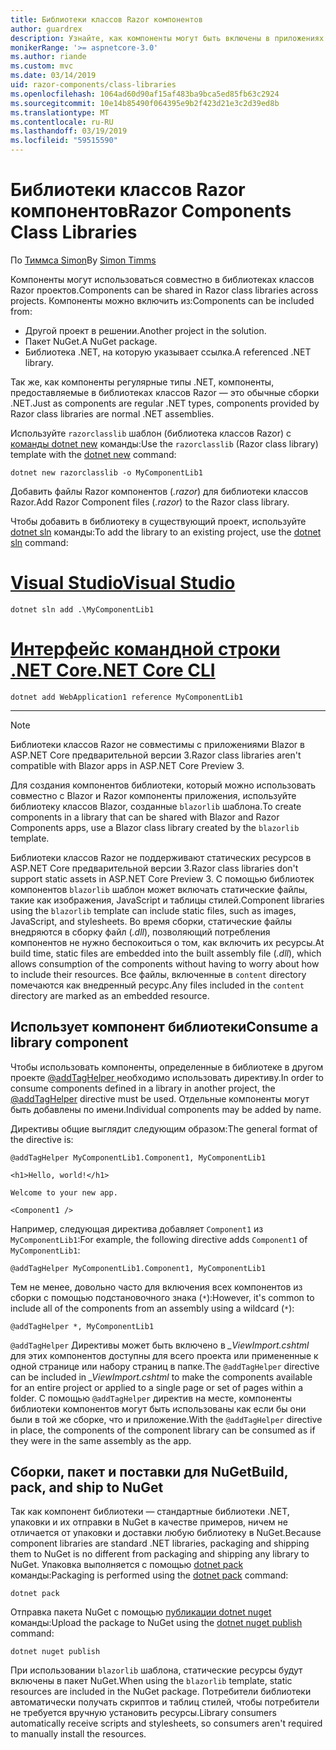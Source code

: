 ```yaml
---
title: Библиотеки классов Razor компонентов
author: guardrex
description: Узнайте, как компоненты могут быть включены в приложениях Razor компоненты из библиотеки внешнего компонента.
monikerRange: '>= aspnetcore-3.0'
ms.author: riande
ms.custom: mvc
ms.date: 03/14/2019
uid: razor-components/class-libraries
ms.openlocfilehash: 1064ad60d90af15af483ba9bca5ed85fb63c2924
ms.sourcegitcommit: 10e14b85490f064395e9b2f423d21e3c2d39ed8b
ms.translationtype: MT
ms.contentlocale: ru-RU
ms.lasthandoff: 03/19/2019
ms.locfileid: "59515590"
---
```

# <a name="razor-components-class-libraries"></a><span data-ttu-id="1a409-103">Библиотеки классов Razor компонентов</span><span class="sxs-lookup"><span data-stu-id="1a409-103">Razor Components Class Libraries</span></span>

<span data-ttu-id="1a409-104">По [Тиммса Simon](https://github.com/stimms)</span><span class="sxs-lookup"><span data-stu-id="1a409-104">By [Simon Timms](https://github.com/stimms)</span></span>

<span data-ttu-id="1a409-105">Компоненты могут использоваться совместно в библиотеках классов Razor проектов.</span><span class="sxs-lookup"><span data-stu-id="1a409-105">Components can be shared in Razor class libraries across projects.</span></span> <span data-ttu-id="1a409-106">Компоненты можно включить из:</span><span class="sxs-lookup"><span data-stu-id="1a409-106">Components can be included from:</span></span>

* <span data-ttu-id="1a409-107">Другой проект в решении.</span><span class="sxs-lookup"><span data-stu-id="1a409-107">Another project in the solution.</span></span>
* <span data-ttu-id="1a409-108">Пакет NuGet.</span><span class="sxs-lookup"><span data-stu-id="1a409-108">A NuGet package.</span></span>
* <span data-ttu-id="1a409-109">Библиотека .NET, на которую указывает ссылка.</span><span class="sxs-lookup"><span data-stu-id="1a409-109">A referenced .NET library.</span></span>

<span data-ttu-id="1a409-110">Так же, как компоненты регулярные типы .NET, компоненты, предоставляемые в библиотеках классов Razor — это обычные сборки .NET.</span><span class="sxs-lookup"><span data-stu-id="1a409-110">Just as components are regular .NET types, components provided by Razor class libraries are normal .NET assemblies.</span></span>

<span data-ttu-id="1a409-111">Используйте `razorclasslib` шаблон (библиотека классов Razor) с [команды dotnet new](/dotnet/core/tools/dotnet-new) команды:</span><span class="sxs-lookup"><span data-stu-id="1a409-111">Use the `razorclasslib` (Razor class library) template with the [dotnet new](/dotnet/core/tools/dotnet-new) command:</span></span>

```console
dotnet new razorclasslib -o MyComponentLib1
```

<span data-ttu-id="1a409-112">Добавить файлы Razor компонентов (*.razor*) для библиотеки классов Razor.</span><span class="sxs-lookup"><span data-stu-id="1a409-112">Add Razor Component files (*.razor*) to the Razor class library.</span></span>

<span data-ttu-id="1a409-113">Чтобы добавить в библиотеку в существующий проект, используйте [dotnet sln](/dotnet/core/tools/dotnet-sln) команды:</span><span class="sxs-lookup"><span data-stu-id="1a409-113">To add the library to an existing project, use the [dotnet sln](/dotnet/core/tools/dotnet-sln) command:</span></span>

# <a name="visual-studiotabvisual-studio"></a>[<span data-ttu-id="1a409-114">Visual Studio</span><span class="sxs-lookup"><span data-stu-id="1a409-114">Visual Studio</span></span>](#tab/visual-studio)

```console
dotnet sln add .\MyComponentLib1
```

# <a name="net-core-clitabnetcore-cli"></a>[<span data-ttu-id="1a409-115">Интерфейс командной строки .NET Core</span><span class="sxs-lookup"><span data-stu-id="1a409-115">.NET Core CLI</span></span>](#tab/netcore-cli)

```console
dotnet add WebApplication1 reference MyComponentLib1
```

---

> [!NOTE]
> <span data-ttu-id="1a409-116">Библиотеки классов Razor не совместимы с приложениями Blazor в ASP.NET Core предварительной версии 3.</span><span class="sxs-lookup"><span data-stu-id="1a409-116">Razor class libraries aren't compatible with Blazor apps in ASP.NET Core Preview 3.</span></span>
>
> <span data-ttu-id="1a409-117">Для создания компонентов библиотеки, который можно использовать совместно с Blazor и Razor компоненты приложения, используйте библиотеку классов Blazor, созданные `blazorlib` шаблона.</span><span class="sxs-lookup"><span data-stu-id="1a409-117">To create components in a library that can be shared with Blazor and Razor Components apps, use a Blazor class library created by the `blazorlib` template.</span></span>
>
> <span data-ttu-id="1a409-118">Библиотеки классов Razor не поддерживают статических ресурсов в ASP.NET Core предварительной версии 3.</span><span class="sxs-lookup"><span data-stu-id="1a409-118">Razor class libraries don't support static assets in ASP.NET Core Preview 3.</span></span> <span data-ttu-id="1a409-119">С помощью библиотек компонентов `blazorlib` шаблон может включать статические файлы, такие как изображения, JavaScript и таблицы стилей.</span><span class="sxs-lookup"><span data-stu-id="1a409-119">Component libraries using the `blazorlib` template can include static files, such as images, JavaScript, and stylesheets.</span></span> <span data-ttu-id="1a409-120">Во время сборки, статические файлы внедряются в сборку файл (*.dll*), позволяющий потребления компонентов не нужно беспокоиться о том, как включить их ресурсы.</span><span class="sxs-lookup"><span data-stu-id="1a409-120">At build time, static files are embedded into the built assembly file (*.dll*), which allows consumption of the components without having to worry about how to include their resources.</span></span> <span data-ttu-id="1a409-121">Все файлы, включенные в `content` directory помечаются как внедренный ресурс.</span><span class="sxs-lookup"><span data-stu-id="1a409-121">Any files included in the `content` directory are marked as an embedded resource.</span></span>

## <a name="consume-a-library-component"></a><span data-ttu-id="1a409-122">Использует компонент библиотеки</span><span class="sxs-lookup"><span data-stu-id="1a409-122">Consume a library component</span></span>

<span data-ttu-id="1a409-123">Чтобы использовать компоненты, определенные в библиотеке в другом проекте [ @addTagHelper ](xref:mvc/views/tag-helpers/intro#add-helper-label) необходимо использовать директиву.</span><span class="sxs-lookup"><span data-stu-id="1a409-123">In order to consume components defined in a library in another project, the [@addTagHelper](xref:mvc/views/tag-helpers/intro#add-helper-label) directive must be used.</span></span> <span data-ttu-id="1a409-124">Отдельные компоненты могут быть добавлены по имени.</span><span class="sxs-lookup"><span data-stu-id="1a409-124">Individual components may be added by name.</span></span>

<span data-ttu-id="1a409-125">Директивы общие выглядит следующим образом:</span><span class="sxs-lookup"><span data-stu-id="1a409-125">The general format of the directive is:</span></span>

```cshtml
@addTagHelper MyComponentLib1.Component1, MyComponentLib1

<h1>Hello, world!</h1>

Welcome to your new app.

<Component1 />
```

<span data-ttu-id="1a409-126">Например, следующая директива добавляет `Component1` из `MyComponentLib1`:</span><span class="sxs-lookup"><span data-stu-id="1a409-126">For example, the following directive adds `Component1` of `MyComponentLib1`:</span></span>

```cshtml
@addTagHelper MyComponentLib1.Component1, MyComponentLib1
```

<span data-ttu-id="1a409-127">Тем не менее, довольно часто для включения всех компонентов из сборки с помощью подстановочного знака (`*`):</span><span class="sxs-lookup"><span data-stu-id="1a409-127">However, it's common to include all of the components from an assembly using a wildcard (`*`):</span></span>

```cshtml
@addTagHelper *, MyComponentLib1
```

<span data-ttu-id="1a409-128">`@addTagHelper` Директивы может быть включено в *_ViewImport.cshtml* для этих компонентов доступны для всего проекта или примененные к одной странице или набору страниц в папке.</span><span class="sxs-lookup"><span data-stu-id="1a409-128">The `@addTagHelper` directive can be included in *_ViewImport.cshtml* to make the components available for an entire project or applied to a single page or set of pages within a folder.</span></span> <span data-ttu-id="1a409-129">С помощью `@addTagHelper` директив на месте, компоненты библиотеки компонентов могут быть использованы как если бы они были в той же сборке, что и приложение.</span><span class="sxs-lookup"><span data-stu-id="1a409-129">With the `@addTagHelper` directive in place, the components of the component library can be consumed as if they were in the same assembly as the app.</span></span>

## <a name="build-pack-and-ship-to-nuget"></a><span data-ttu-id="1a409-130">Сборки, пакет и поставки для NuGet</span><span class="sxs-lookup"><span data-stu-id="1a409-130">Build, pack, and ship to NuGet</span></span>

<span data-ttu-id="1a409-131">Так как компонент библиотеки — стандартные библиотеки .NET, упаковки и их отправки в NuGet в качестве примеров, ничем не отличается от упаковки и доставки любую библиотеку в NuGet.</span><span class="sxs-lookup"><span data-stu-id="1a409-131">Because component libraries are standard .NET libraries, packaging and shipping them to NuGet is no different from packaging and shipping any library to NuGet.</span></span> <span data-ttu-id="1a409-132">Упаковка выполняется с помощью [dotnet pack](/dotnet/core/tools/dotnet-pack) команды:</span><span class="sxs-lookup"><span data-stu-id="1a409-132">Packaging is performed using the [dotnet pack](/dotnet/core/tools/dotnet-pack) command:</span></span>

```console
dotnet pack
```

<span data-ttu-id="1a409-133">Отправка пакета NuGet с помощью [публикации dotnet nuget](/dotnet/core/tools/dotnet-nuget-push) команды:</span><span class="sxs-lookup"><span data-stu-id="1a409-133">Upload the package to NuGet using the [dotnet nuget publish](/dotnet/core/tools/dotnet-nuget-push) command:</span></span>

```console
dotnet nuget publish
```

<span data-ttu-id="1a409-134">При использовании `blazorlib` шаблона, статические ресурсы будут включены в пакет NuGet.</span><span class="sxs-lookup"><span data-stu-id="1a409-134">When using the `blazorlib` template, static resources are included in the NuGet package.</span></span> <span data-ttu-id="1a409-135">Потребители библиотеки автоматически получать скриптов и таблиц стилей, чтобы потребители не требуется вручную установить ресурсы.</span><span class="sxs-lookup"><span data-stu-id="1a409-135">Library consumers automatically receive scripts and stylesheets, so consumers aren't required to manually install the resources.</span></span>
